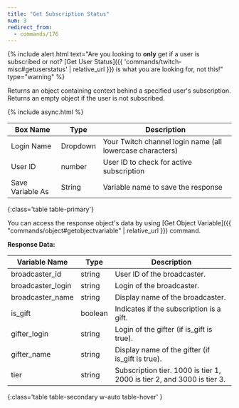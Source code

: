 ```yaml
---
title: "Get Subscription Status"
num: 3
redirect_from:
  - commands/176
---
```


{% include alert.html text="Are you looking to <strong>only</strong> get if a user is subscribed or not? [Get User Status]({{ 'commands/twitch-misc#getuserstatus' | relative_url }}) is what you are looking for, not this!" type="warning" %}

Returns an object containing context behind a specified user's subscription.\
Returns an empty object if the user is not subscribed.

{% include async.html %}

| Box Name | Type | Description | 
|-------|--------|--------
|Login Name | Dropdown |Your Twitch channel login name (all lowercase characters)
|User ID|number|User ID to check for active subscription
|Save Variable As|String|Variable name to save the response
{:class='table table-primary'}

You can access the response object's data by using [Get Object Variable]({{ "commands/object#getobjectvariable" | relative_url }}) command. 

**Response Data:**

| Variable Name | Type | Description | 
|-------|--------|--------
|broadcaster_id	|string|	User ID of the broadcaster.
|broadcaster_login|	string|	Login of the broadcaster.
|broadcaster_name|	string|	Display name of the broadcaster.
|is_gift	|boolean|	Indicates if the subscription is a gift.
|gifter_login	|string	|Login of the gifter (if is_gift is true).
|gifter_name|	string|	Display name of the gifter (if is_gift is true).
|tier	|string|	Subscription tier. 1000 is tier 1, 2000 is tier 2, and 3000 is tier 3.
{:class='table table-secondary w-auto table-hover' }











